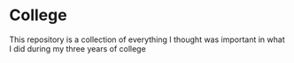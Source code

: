 # College
This repository is a collection of everything I thought was important in what I did during my three years of college
